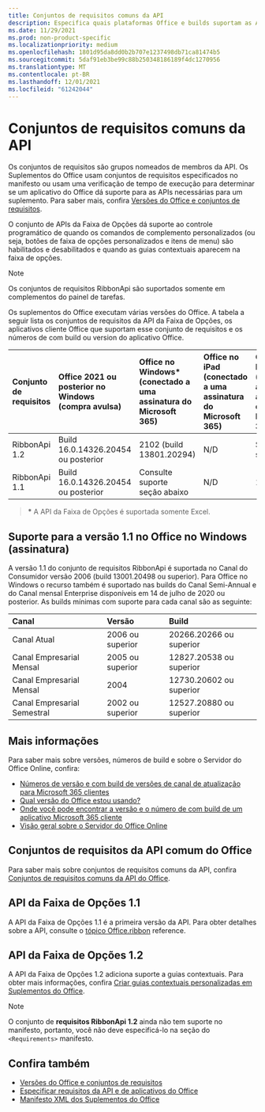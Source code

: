 ```yaml
---
title: Conjuntos de requisitos comuns da API
description: Especifica quais plataformas Office e builds suportam as APIs dinâmicas da faixa de opções.
ms.date: 11/29/2021
ms.prod: non-product-specific
ms.localizationpriority: medium
ms.openlocfilehash: 1801d95da8dd0b2b707e1237498db71ca81474b5
ms.sourcegitcommit: 5daf91eb3be99c88b250348186189f4dc1270956
ms.translationtype: MT
ms.contentlocale: pt-BR
ms.lasthandoff: 12/01/2021
ms.locfileid: "61242044"
---
```

# <a name="ribbon-api-requirement-sets"></a>Conjuntos de requisitos comuns da API

Os conjuntos de requisitos são grupos nomeados de membros da API. Os Suplementos do Office usam conjuntos de requisitos especificados no manifesto ou usam uma verificação de tempo de execução para determinar se um aplicativo do Office dá suporte para as APIs necessárias para um suplemento. Para saber mais, confira [Versões do Office e conjuntos de requisitos](../../develop/office-versions-and-requirement-sets.md).

O conjunto de APIs da Faixa de Opções dá suporte ao controle programático de quando os comandos de complemento personalizados (ou seja, botões de faixa de opções personalizados e itens de menu) são habilitados e desabilitados e quando as guias contextuais aparecem na faixa de opções.

> [!NOTE]
> Os conjuntos de requisitos RibbonApi são suportados somente em complementos do painel de tarefas.

Os suplementos do Office executam várias versões do Office. A tabela a seguir lista os conjuntos de requisitos da API da Faixa de Opções, os aplicativos cliente Office que suportam esse conjunto de requisitos e os números de com build ou version do aplicativo Office.

|  Conjunto de requisitos  | Office 2021 ou posterior no Windows<br>(compra avulsa) | Office no Windows\*<br>(conectado a uma assinatura do Microsoft 365) |  Office no iPad<br>(conectado a uma assinatura do Microsoft 365)  |  Office no Mac\*<br>(conectado a uma assinatura do Microsoft 365)  | Office na Web\*  |  Servidor do Office Online  |
|:-----|:-----|:-----|:-----|:-----|:-----|:-----|
| RibbonApi 1.2  | Build 16.0.14326.20454 ou posterior | 2102 (build 13801.20294) | N/D | Sem suporte | Maio de 2021 | N/D|
| RibbonApi 1.1  | Build 16.0.14326.20454 ou posterior | Consulte suporte<br>seção abaixo | N/D | 16.38 | Novembro de 2020 | N/D|

> **&#42;** A API da Faixa de Opções é suportada somente Excel.

## <a name="support-for-version-11-on-office-on-windows-subscription"></a>Suporte para a versão 1.1 no Office no Windows (assinatura)

A versão 1.1 do conjunto de requisitos RibbonApi é suportada no Canal do Consumidor versão 2006 (build 13001.20498 ou superior). Para Office no Windows o recurso também é suportado nas builds do Canal Semi-Annual e do Canal mensal Enterprise disponíveis em 14 de julho de 2020 ou posterior. As builds mínimas com suporte para cada canal são as seguinte:  

|Canal | Versão | Build|
|:-----|:-----|:-----|
|Canal Atual | 2006 ou superior | 20266.20266 ou superior|
|Canal Empresarial Mensal | 2005 ou superior | 12827.20538 ou superior|
|Canal Empresarial Mensal | 2004 | 12730.20602 ou superior|
|Canal Empresarial Semestral | 2002 ou superior | 12527.20880 ou superior|

## <a name="more-information"></a>Mais informações

Para saber mais sobre versões, números de build e sobre o Servidor do Office Online, confira:

- [Números de versão e com build de versões de canal de atualização para Microsoft 365 clientes](/officeupdates/update-history-microsoft365-apps-by-date)
- [Qual versão do Office estou usando?](https://support.microsoft.com/office/932788b8-a3ce-44bf-bb09-e334518b8b19)
- [Onde você pode encontrar a versão e o número de com build de um aplicativo Microsoft 365 cliente](/officeupdates/update-history-microsoft365-apps-by-date)
- [Visão geral sobre o Servidor do Office Online](/officeonlineserver/office-online-server-overview)

## <a name="office-common-api-requirement-sets"></a>Conjuntos de requisitos da API comum do Office

Para saber mais sobre conjuntos de requisitos comuns da API, confira [Conjuntos de requisitos comuns da API do Office](office-add-in-requirement-sets.md).

## <a name="ribbon-api-11"></a>API da Faixa de Opções 1.1

A API da Faixa de Opções 1.1 é a primeira versão da API. Para obter detalhes sobre a API, consulte o [tópico Office.ribbon](/javascript/api/office/office.ribbon) reference.

## <a name="ribbon-api-12"></a>API da Faixa de Opções 1.2

A API da Faixa de Opções 1.2 adiciona suporte a guias contextuais. Para obter mais informações, confira [Criar guias contextuais personalizadas em Suplementos do Office](../../design/contextual-tabs.md).

> [!NOTE]
> O conjunto de **requisitos RibbonApi 1.2** ainda não tem suporte no manifesto, portanto, você não deve especificá-lo na seção do `<Requirements>` manifesto.

## <a name="see-also"></a>Confira também

- [Versões do Office e conjuntos de requisitos](../../develop/office-versions-and-requirement-sets.md)
- [Especificar requisitos da API e de aplicativos do Office](../../develop/specify-office-hosts-and-api-requirements.md)
- [Manifesto XML dos Suplementos do Office](../../develop/add-in-manifests.md)
